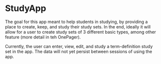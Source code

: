 # StudyApp

The goal for this app meant to help students in studying, by providing a place to create, keep, and
study their study sets. In the end, ideally it will allow for a user to create study sets of 3
different basic types, among other feature (more detail in teh OnePager).

Currently, the user can enter, view, edit, and study a term-definition study set in the app. The
data will not yet persist between sessions of using the
app.
